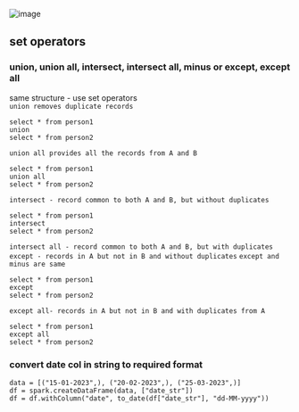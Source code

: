 ![image](https://github.com/SHRIDHARKN/data_science/assets/74343939/aa710bbe-b961-4d7c-9476-24097ea91aec)

## set operators
### union, union all, intersect, intersect all, minus or except, except all
same structure - use set operators<br>
`union removes duplicate records`
```
select * from person1
union 
select * from person2
```
`union all provides all the records from A and B`
```
select * from person1
union all
select * from person2
```
`intersect - record common to both A and B, but without duplicates`
```
select * from person1
intersect
select * from person2
```
`intersect all - record common to both A and B, but with duplicates`
<br>
`except - records in A but not in B and without duplicates`
`except and minus are same`
```
select * from person1
except
select * from person2
```
`except all- records in A but not in B and with duplicates from A`
```
select * from person1
except all
select * from person2
```








### convert date col in string to required format
```
data = [("15-01-2023",), ("20-02-2023",), ("25-03-2023",)]
df = spark.createDataFrame(data, ["date_str"])
df = df.withColumn("date", to_date(df["date_str"], "dd-MM-yyyy"))
```

